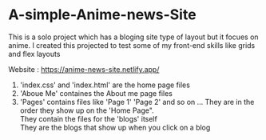 # A-simple-Anime-news-Site
This is a solo project which has a bloging site type of layout but it focues on anime. I created this projected to test some of my front-end skills like grids and flex layouts

Website : https://anime-news-site.netlify.app/

1. 'index.css' and 'index.html' are the home page files <br>
2. 'Aboue Me' containes the About me page files <br>
3. 'Pages' contains files like 'Page 1' 'Page 2' and so on ... They are in the order they show up on the 'Home Page". <br>
They contain the files for the 'blogs' itself <br>
They are the blogs that show up when you click on a blog <br>
